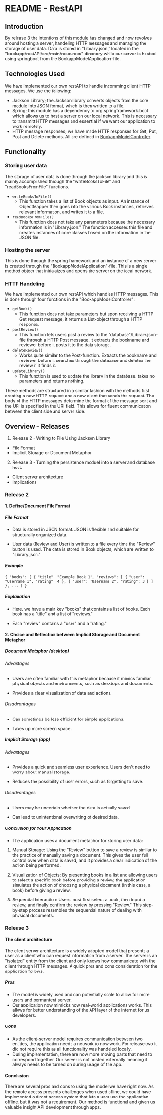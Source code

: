 # README - RestAPI

## Introduction

By release 3 the intentions of this module has changed and now revolves around hosting a server, handeling HTTP messages and managing the storage of user data. Data is stored in "Library.json," located in the "bookapp/restAPI/src/main/resources" directory while our server is hosted using springboot from the BookappModelApplication-file.  

## Technologies Used

We have implemented our own restAPI to handle incomming client HTTP messages. We use the following:
* Jackson Library; the Jackson library converts objects from the core module into JSON format, which is then written to a file.
* Spring; this module has a dependency to org.springframework.boot which allows us to host a server on our local network. This is necessary to transmitt HTTP messages and essential if we want our application to work remotely.
* HTTP message responses; we have made HTTP responses for Get, Put, Post and Delete methods. All are defined in [BookappModelController](bookapp\restapi\src\main\java\bookapp\restapi\BookappModelController.java)

## Functionality


### Storing user data
The storage of user data is done through the jackson library and this is mainly accomplished through the "writeBooksToFile" and "readBooksFromFile" functions.
* ```writeBooksToFile()```
  * This function takes a list of Book objects as input. An instance of ObjectMapper then goes into the various Book instances, retrieves relevant information, and writes it to a file.
* ```readBooksFromFile()```
  * This function does not take any parameters because the necessary information is in "Library.json." The function accesses this file and creates instances of core classes based on the information in the JSON file.

### Hosting the server
This is done through the spring framework and an instance of a new server is created through the "BookappModelApplication"-file. This is a single method object that initialaizes and opens the server on the local network. 

### HTTP Handeling
We have implemented our own restAPI which handles HTTP messages. This is done through four functions in the "BookappModelController":
* ```getBook()```
  * This function does not take parameters but upon receiving a HTTP Get request message, it returns a List<Book>-object through a HTTP response.
* ```postReview()```
  * This function lets users post a review to the "database"/Library.json-file through a HTTP Post message. It extracts the bookname and reviewer before it posts it to the data storage.
* ```deleteReview()```
  * Works quite similar to the Post-function. Extracts the bookname and reviewer before it searches through the database and deletes the review if it finds it.
* ```updateLibrary()```
  * This function is used to update the library in the database, takes no parameters and returns nothing.

These methods are structured in a similar fashion with the methods first creating a new HTTP request and 
a new client that sends the request. The body of the HTTP messages determine the format of the message sent and the URI is specified in the URI field. This allows for fluent communication between the client side and server side.

## Overview - Releases

1. Release 2 - Writing to File Using Jackson Library
  * File Format
  * Implicit Storage or Document Metaphor
2. Release 3 - Turning the persistence moduel into a server and database host.
  * Client server architecture
  * Implications

### Release 2

#### 1. Define/Document File Format

##### File Format

* Data is stored in JSON format. JSON is flexible and suitable for structurally organized data.

* User data (Review and User) is written to a file every time the "Review" button is used. The data is stored in Book objects, which are written to "Library.json."

##### Example

```
{ "books": [ { "title": "Example Book 1", "reviews": [ { "user": "Username 1", "rating": 4 }, { "user": "Username 2", "rating": 3 } ] }, ... ] }
```

##### Explanation

* Here, we have a main key "books" that contains a list of books. Each book has a "title" and a list of "reviews."

* Each "review" contains a "user" and a "rating."

#### 2. Choice and Reflection between Implicit Storage and Document Metaphor

##### Document Metaphor (desktop)

###### Advantages

* Users are often familiar with this metaphor because it mimics familiar physical objects and environments, such as desktops and documents.

* Provides a clear visualization of data and actions.

###### Disadvantages

* Can sometimes be less efficient for simple applications.

* Takes up more screen space.

##### Implicit Storage (app)

###### Advantages

* Provides a quick and seamless user experience. Users don't need to worry about manual storage.

* Reduces the possibility of user errors, such as forgetting to save.

###### Disadvantages

* Users may be uncertain whether the data is actually saved.

* Can lead to unintentional overwriting of desired data.

##### Conclusion for Your Application

* The application uses a document metaphor for storing user data:

1. Manual Storage: Using the "Review" button to save a review is similar to the practice of manually saving a document. This gives the user full control over when data is saved, and it provides a clear indication of the action being performed.

2. Visualization of Objects: By presenting books in a list and allowing users to select a specific book before providing a review, the application simulates the action of choosing a physical document (in this case, a book) before giving a review.

3. Sequential Interaction: Users must first select a book, then input a review, and finally confirm the review by pressing "Review." This step-by-step process resembles the sequential nature of dealing with physical documents.

### Release 3

#### The client architecture
The client server architecture is a widely adopted model that presents a user as a client who can request information from a server. The server is an "isolated" entity from the client and only knows how communicate with the client through HTTP messages. A quick pros and cons consideration for the application follows: 

##### Pros
 * The model is widely used and can potentially scale to allow for more users and permantent server. 
 * Our application now mimicks how real-world applications works. This allows for better understanding of the API layer of the internet for us developers.

 ##### Cons
 * As the client-server model requires communication between two entities, the application needs a network to now work. For release two it did not require this as all functionality was handeled locally.
 * During implementation, there are now more moving parts that need to correspond together. Our server is not hosted externally meaning it always needs to be turned on during usage of the app.

 #### Conclusion
 There are several pros and cons to using the model we have right now. As the remote access presents challenges when used ofline, we could have implemented a direct access system that lets a user use the application offline, but it was not a requirement. Our method is functional and given us valuable insight API development through apps.